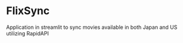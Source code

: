 # FlixSync
 Application in streamlit to sync movies available in both Japan and US utilizing RapidAPI
